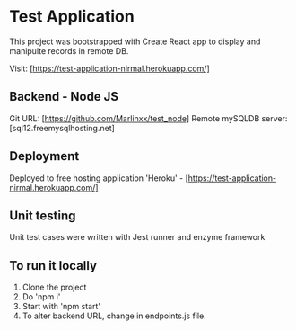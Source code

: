 # Test Application

This project was bootstrapped with Create React app to display and manipulte records in remote DB.

Visit: [https://test-application-nirmal.herokuapp.com/]

## Backend - Node JS

Git URL: [https://github.com/Marlinxx/test_node]
Remote mySQLDB server: [sql12.freemysqlhosting.net]

## Deployment

Deployed to free hosting application 'Heroku' - [https://test-application-nirmal.herokuapp.com/]

## Unit testing

Unit test cases were written with Jest runner and enzyme framework

## To run it locally

1. Clone the project
2. Do 'npm i'
3. Start with 'npm start'
4. To alter backend URL, change in endpoints.js file.
